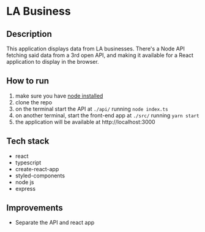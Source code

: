 # LA Business

## Description
This application displays data from LA businesses. There's a Node API fetching said data from a 3rd open API, and making it available for a React application to display in the browser.

## How to run
1. make sure you have [node installed](https://nodejs.org/en/)
2. clone the repo
3. on the terminal start the API at `./api/` running `node index.ts`
4. on another terminal, start the front-end app at `./src/` running `yarn start`
5. the application will be available at http://localhost:3000

## Tech stack
- react
- typescript
- create-react-app
- styled-components
- node js
- express

## Improvements
- Separate the API and react app
